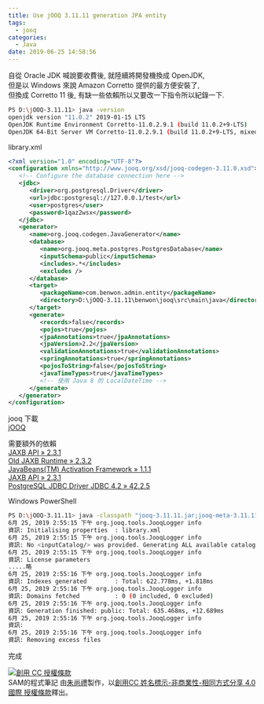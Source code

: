```yaml
---
title: Use jOOQ 3.11.11 generation JPA entity
tags:
  - jooq
categories:
  - Java
date: 2019-06-25 14:58:56
---
```



自從 Oracle JDK 喊說要收費後, 就陸續將開發機換成 OpenJDK,  
但是以 Windows 來說 Amazon Corretto 提供的最方便安裝了,  
但換成 Corretto 11 後, 有缺一些依賴所以又要改一下指令所以紀錄一下.  

<!--more-->

``` bash
PS D:\jOOQ-3.11.11> java -version
openjdk version "11.0.2" 2019-01-15 LTS
OpenJDK Runtime Environment Corretto-11.0.2.9.1 (build 11.0.2+9-LTS)
OpenJDK 64-Bit Server VM Corretto-11.0.2.9.1 (build 11.0.2+9-LTS, mixed mode)
```

library.xml
``` xml
<?xml version="1.0" encoding="UTF-8"?>
<configuration xmlns="http://www.jooq.org/xsd/jooq-codegen-3.11.0.xsd">
   <!-- Configure the database connection here -->
   <jdbc>
      <driver>org.postgresql.Driver</driver>
      <url>jdbc:postgresql://127.0.0.1/test</url>
      <user>postgres</user>
      <password>1qaz2wsx</password>
   </jdbc>
   <generator>
      <name>org.jooq.codegen.JavaGenerator</name>
      <database>
         <name>org.jooq.meta.postgres.PostgresDatabase</name>
         <inputSchema>public</inputSchema>
         <includes>.*</includes>
         <excludes />
      </database>
      <target>
         <packageName>com.benwon.admin.entity</packageName>
         <directory>D:\jOOQ-3.11.11\benwon\jooq\src\main\java</directory>
      </target>
      <generate>
         <records>false</records>
         <pojos>true</pojos>
         <jpaAnnotations>true</jpaAnnotations>
         <jpaVersion>2.2</jpaVersion>
         <validationAnnotations>true</validationAnnotations>
         <springAnnotations>true</springAnnotations>
         <pojosToString>false</pojosToString>
         <javaTimeTypes>true</javaTimeTypes>
         <!-- 使用 Java 8 的 LocalDateTime -->
      </generate>
   </generator>
</configuration>
```

jooq 下載  
[jOOQ](https://www.jooq.org/download/)  

需要額外的依賴  
[JAXB API » 2.3.1](https://mvnrepository.com/artifact/javax.xml.bind/jaxb-api/2.3.1)  
[Old JAXB Runtime » 2.3.2](https://mvnrepository.com/artifact/com.sun.xml.bind/jaxb-impl/2.3.2)  
[JavaBeans(TM) Activation Framework » 1.1.1](https://mvnrepository.com/artifact/javax.activation/activation/1.1.1)  
[JAXB API » 2.3.1](https://mvnrepository.com/artifact/javax.xml.bind/jaxb-api/2.3.1)  
[PostgreSQL JDBC Driver JDBC 4.2 » 42.2.5](https://mvnrepository.com/artifact/org.postgresql/postgresql/42.2.5)  

Windows PowerShell
``` bash
PS D:\jOOQ-3.11.11> java -classpath "jooq-3.11.11.jar;jooq-meta-3.11.11.jar;jooq-codegen-3.11.11.jar;jaxb-api-2.3.1.jar;jaxb-impl-2.3.2.jar;activation-1.1.1.jar;postgresql-42.2.5.jar" org.jooq.codegen.GenerationTool library.xml
6月 25, 2019 2:55:15 下午 org.jooq.tools.JooqLogger info
資訊: Initialising properties  : library.xml
6月 25, 2019 2:55:15 下午 org.jooq.tools.JooqLogger info
資訊: No <inputCatalog/> was provided. Generating ALL available catalogs instead.
6月 25, 2019 2:55:15 下午 org.jooq.tools.JooqLogger info
資訊: License parameters
.....略
6月 25, 2019 2:55:16 下午 org.jooq.tools.JooqLogger info
資訊: Indexes generated        : Total: 622.778ms, +1.818ms
6月 25, 2019 2:55:16 下午 org.jooq.tools.JooqLogger info
資訊: Domains fetched          : 0 (0 included, 0 excluded)
6月 25, 2019 2:55:16 下午 org.jooq.tools.JooqLogger info
資訊: Generation finished: public: Total: 635.468ms, +12.689ms
6月 25, 2019 2:55:16 下午 org.jooq.tools.JooqLogger info
資訊:
6月 25, 2019 2:55:16 下午 org.jooq.tools.JooqLogger info
資訊: Removing excess files
```

完成

<a rel="license" href="http://creativecommons.org/licenses/by-nc-sa/4.0/"><img alt="創用 CC 授權條款" style="border-width:0" src="https://i.creativecommons.org/l/by-nc-sa/4.0/88x31.png" /></a><br /><span xmlns:dct="http://purl.org/dc/terms/" property="dct:title">SAM的程式筆記 </span>由<a xmlns:cc="http://creativecommons.org/ns#" href="https://blog.samchu.dev/" property="cc:attributionName" rel="cc:attributionURL">朱尚禮</a>製作，以<a rel="license" href="http://creativecommons.org/licenses/by-nc-sa/4.0/">創用CC 姓名標示-非商業性-相同方式分享 4.0 國際 授權條款</a>釋出。